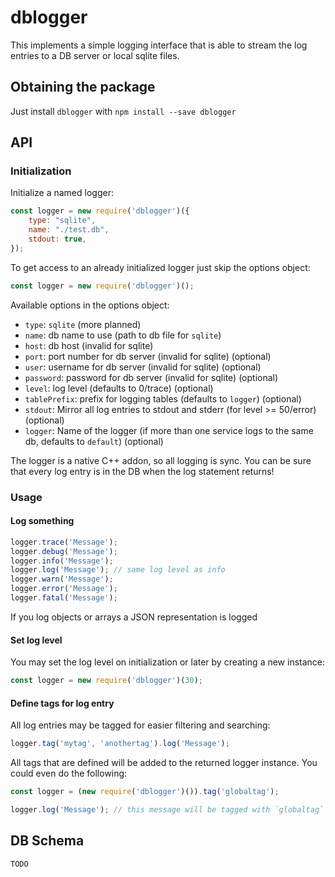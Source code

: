 # dblogger

This implements a simple logging interface that is able to stream the log entries to a DB server or local sqlite files.

## Obtaining the package

Just install `dblogger` with `npm install --save dblogger`

## API

### Initialization

Initialize a named logger:

~~~javascript
const logger = new require('dblogger')({
	type: "sqlite",
	name: "./test.db",
	stdout: true,
});
~~~

To get access to an already initialized logger just skip the options object:

~~~javascript
const logger = new require('dblogger')();
~~~

Available options in the options object:

- `type`: `sqlite` (more planned)
- `name`: db name to use (path to db file for `sqlite`)
- `host`: db host (invalid for sqlite)
- `port`: port number for db server (invalid for sqlite) (optional)
- `user`: username for db server (invalid for sqlite) (optional)
- `password`: password for db server (invalid for sqlite) (optional)
- `level`: log level (defaults to 0/trace) (optional)
- `tablePrefix`: prefix for logging tables (defaults to `logger`) (optional)
- `stdout`: Mirror all log entries to stdout and stderr (for level >= 50/error) (optional)
- `logger`: Name of the logger (if more than one service logs to the same db, defaults to `default`) (optional)

The logger is a native C++ addon, so all logging is sync. You can be sure that every log entry is in the DB when the log statement returns!

### Usage

#### Log something

~~~javascript
logger.trace('Message');
logger.debug('Message');
logger.info('Message');
logger.log('Message'); // same log level as info
logger.warn('Message');
logger.error('Message');
logger.fatal('Message');
~~~

If you log objects or arrays a JSON representation is logged

#### Set log level

You may set the log level on initialization or later by creating a new instance:

~~~javascript
const logger = new require('dblogger')(30);
~~~

#### Define tags for log entry

All log entries may be tagged for easier filtering and searching:

~~~javascript
logger.tag('mytag', 'anothertag').log('Message');
~~~

All tags that are defined will be added to the returned logger instance. You could even do the following:

~~~javascript
const logger = (new require('dblogger')()).tag('globaltag');

logger.log('Message'); // this message will be tagged with `globaltag`
~~~

## DB Schema

`TODO`
